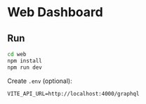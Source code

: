# Web Dashboard

## Run

```bash
cd web
npm install
npm run dev
```

Create `.env` (optional):

```
VITE_API_URL=http://localhost:4000/graphql
```
